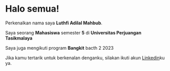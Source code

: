 # Halo semua! 

Perkenalkan nama saya **Luthfi Adilal Mahbub**.<br>

Saya seorang **Mahasiswa** semester **5** di **Universitas Perjuangan Tasikmalaya**

Saya juga mengikuti program **Bangkit** bacth 2 2023

Jika kamu tertarik untuk berkenalan denganku, silakan ikuti akun [Linkedin](https://www.linkedin.com/in/luthfiadilalmahbub/)ku ya.
